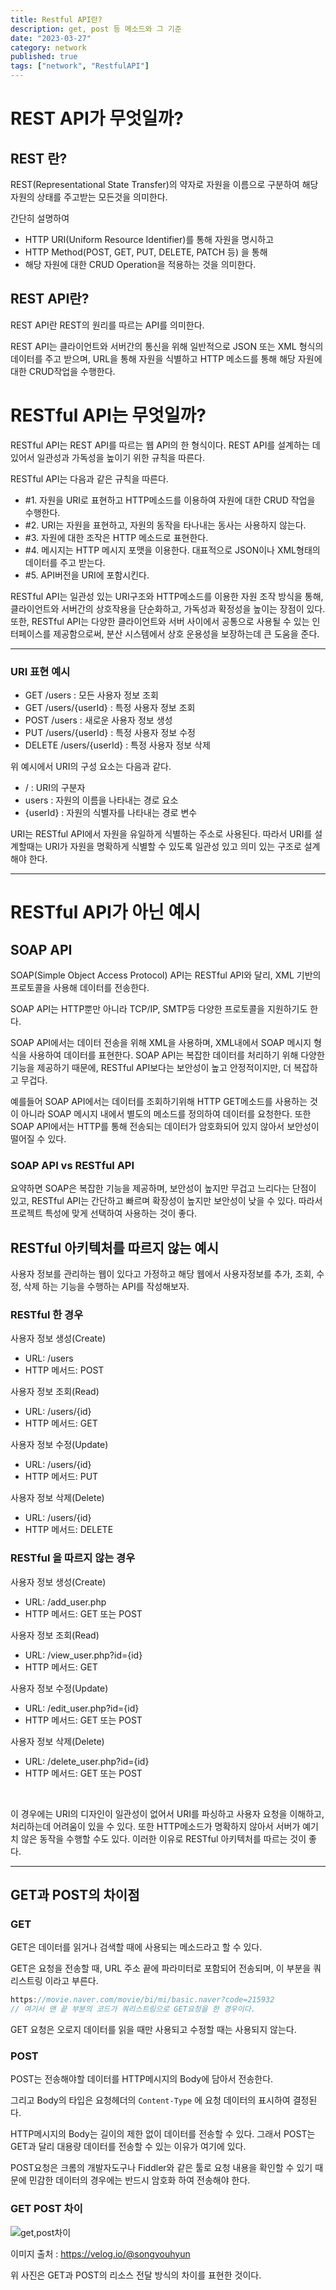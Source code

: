 ```yaml
---
title: Restful API란?
description: get, post 등 메소드와 그 기준
date: "2023-03-27"
category: network
published: true
tags: ["network", "RestfulAPI"]
---
```


# REST API가 무엇일까?

## REST 란?

REST(Representational State Transfer)의 약자로 자원을 이름으로 구분하여 해당 자원의 상태를 주고받는 모든것을 의미한다. </br>

간단히 설명하여

- HTTP URI(Uniform Resource Identifier)를 통해 자원을 명시하고
- HTTP Method(POST, GET, PUT, DELETE, PATCH 등) 을 통해
- 해당 자원에 대한 CRUD Operation을 적용하는 것을 의미한다.

## REST API란?

REST API란 REST의 원리를 따르는 API를 의미한다. </br>

REST API는 클라이언트와 서버간의 통신을 위해 일반적으로 JSON 또는 XML 형식의 데이터를 주고 받으며, URL을 통해 자원을 식별하고 HTTP 메소드를 통해 해당 자원에 대한 CRUD작업을 수행한다.</br>

# RESTful API는 무엇일까?

RESTful API는 REST API를 따르는 웹 API의 한 형식이다. REST API를 설계하는 데 있어서 일관성과 가독성을 높이기 위한 규칙을 따른다. </br>

RESTful API는 다음과 같은 규칙을 따른다.

- #1. 자원을 URI로 표현하고 HTTP메소드를 이용하여 자원에 대한 CRUD 작업을 수행한다.
- #2. URI는 자원을 표현하고, 자원의 동작을 타나내는 동사는 사용하지 않는다.
- #3. 자원에 대한 조작은 HTTP 메소드로 표현한다.
- #4. 메시지는 HTTP 메시지 포맷을 이용한다. 대표적으로 JSON이나 XML형태의 데이터를 주고 받는다.
- #5. API버전을 URI에 포함시킨다.

RESTful API는 일관성 있는 URI구조와 HTTP메소드를 이용한 자원 조작 방식을 통해, 클라이언트와 서버간의 상호작용을 단순화하고, 가독성과 확정성을 높이는 장점이 있다. 또한, RESTful API는 다양한 클라이언트와 서버 사이에서 공통으로 사용될 수 있는 인터페이스를 제공함으로써, 분산 시스템에서 상호 운용성을 보장하는데 큰 도움을 준다.

---

### URI 표현 예시

- GET /users : 모든 사용자 정보 조회
- GET /users/{userId} : 특정 사용자 정보 조회
- POST /users : 새로운 사용자 정보 생성
- PUT /users/{userId} : 특정 사용자 정보 수정
- DELETE /users/{userId} : 특정 사용자 정보 삭제

위 예시에서 URI의 구성 요소는 다음과 같다.

- / : URI의 구분자
- users : 자원의 이름을 나타내는 경로 요소
- {userId} : 자원의 식별자를 나타내는 경로 변수

URI는 RESTful API에서 자원을 유일하게 식별하는 주소로 사용된다. 따라서 URI를 설계할때는 URI가 자원을 명확하게 식별할 수 있도록 일관성 있고 의미 있는 구조로 설계해야 한다.

---

# RESTful API가 아닌 예시

## SOAP API

SOAP(Simple Object Access Protocol) API는 RESTful API와 달리, XML 기반의 프로토콜을 사용해 데이터를 전송한다. </br>

SOAP API는 HTTP뿐만 아니라 TCP/IP, SMTP등 다양한 프로토콜을 지원하기도 한다. </br>

SOAP API에서는 데이터 전송을 위해 XML을 사용하며, XML내에서 SOAP 메시지 형식을 사용하여 데이터를 표현한다. SOAP API는 복잡한 데이터를 처리하기 위해 다양한 기능을 제공하기 때문에, RESTful API보다는 보안성이 높고 안정적이지만, 더 복잡하고 무겁다. </br>

예를들어 SOAP API에서는 데이터를 조회하기위해 HTTP GET메소드를 사용하는 것이 아니라 SOAP 메시지 내에서 별도의 메소드를 정의하여 데이터를 요청한다. 또한 SOAP API에서는 HTTP를 통해 전송되는 데이터가 암호화되어 있지 않아서 보안성이 떨어질 수 있다. </br>

### SOAP API vs RESTful API

요약하면 SOAP은 복잡한 기능을 제공하며, 보안성이 높지만 무겁고 느리다는 단점이 있고, RESTful API는 간단하고 빠르며 확장성이 높지만 보안성이 낮을 수 있다. 따라서 프로젝트 특성에 맞게 선택하여 사용하는 것이 좋다.

## RESTful 아키텍처를 따르지 않는 예시

사용자 정보를 관리하는 웹이 있다고 가정하고 해당 웹에서 사용자정보를 추가, 조회, 수정, 삭제 하는 기능을 수행하는 API를 작성해보자.

### RESTful 한 경우

사용자 정보 생성(Create)

- URL: /users
- HTTP 메서드: POST

사용자 정보 조회(Read)

- URL: /users/{id}
- HTTP 메서드: GET

사용자 정보 수정(Update)

- URL: /users/{id}
- HTTP 메서드: PUT

사용자 정보 삭제(Delete)

- URL: /users/{id}
- HTTP 메서드: DELETE

### RESTful 을 따르지 않는 경우

사용자 정보 생성(Create)

- URL: /add_user.php
- HTTP 메서드: GET 또는 POST

사용자 정보 조회(Read)

- URL: /view_user.php?id={id}
- HTTP 메서드: GET

사용자 정보 수정(Update)

- URL: /edit_user.php?id={id}
- HTTP 메서드: GET 또는 POST

사용자 정보 삭제(Delete)

- URL: /delete_user.php?id={id}
- HTTP 메서드: GET 또는 POST

</br>

이 경우에는 URI의 디자인이 일관성이 없어서 URI를 파싱하고 사용자 요청을 이해하고, 처리하는데 어려움이 있을 수 있다. 또한 HTTP메소드가 명확하지 않아서 서버가 예기치 않은 동작을 수행할 수도 있다. 이러한 이유로 RESTful 아키텍처를 따르는 것이 좋다.

---

## GET과 POST의 차이점

### GET

GET은 데이터를 읽거나 검색할 때에 사용되는 메소드라고 할 수 있다. </br>

GET은 요청을 전송할 때, URL 주소 끝에 파라미터로 포함되어 전송되며, 이 부분을 쿼리스트링 이라고 부른다. </br>

```javascript
https://movie.naver.com/movie/bi/mi/basic.naver?code=215932
// 여기서 맨 끝 부분의 코드가 쿼리스트링으로 GET요청을 한 경우이다.
```

GET 요청은 오로지 데이터를 읽을 때만 사용되고 수정할 때는 사용되지 않는다.

### POST

POST는 전송해야할 데이터를 HTTP메시지의 Body에 담아서 전송한다. </br>

그리고 Body의 타입은 요청헤더의 `Content-Type` 에 요청 데이터의 표시하여 결정된다.</br>

HTTP메시지의 Body는 길이의 제한 없이 데이터를 전송할 수 있다. 그래서 POST는 GET과 달리 대용량 데이터를 전송할 수 있는 이유가 여기에 있다.</br>

POST요청은 크롬의 개발자도구나 Fiddler와 같은 툴로 요청 내용을 확인할 수 있기 때문에 민감한 데이터의 경우에는 반드시 암호화 하여 전송해야 한다.

### GET POST 차이

![get,post차이](https://images.velog.io/images/songyouhyun/post/0dea38bf-bdb3-4562-a5f0-c510f843f48f/image.png)

이미지 출처 : https://velog.io/@songyouhyun </br>

위 사진은 GET과 POST의 리소스 전달 방식의 차이를 표현한 것이다.
